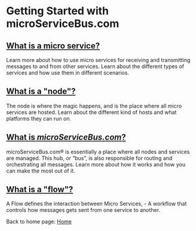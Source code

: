 # Getting Started with microServiceBus.com

## [What is a micro service?](/microServiceBus.docs/nav/gettingstarted/microService)

Learn more about how to use micro services for receiving and transmitting messages to and from other services. Learn about the different types of services and how use them in different scenarios.

## [What is a "node"?](/microServiceBus.docs/nav/gettingstarted/node)

The node is where the magic happens, and is the place where all micro services are hosted. Learn about the different kind of hosts and what platforms they can run on.

## [What is _**microServiceBus.com**_?](/microServiceBus.docs/nav/gettingstarted/microservicebus)

microServiceBus.com® is essentially a place where all nodes and services are managed. This hub, or “bus”, is also responsible for routing and orchestrating all messages. Learn more about how it works and how you can make the most out of it.

## [What is a "flow"?](/microServiceBus.docs/nav/gettingstarted/flow)

A Flow defines the interaction between Micro Services, - A workflow that controls how messages gets sent from one service to another.

Back to home page: [Home](/microServiceBus.docs/)